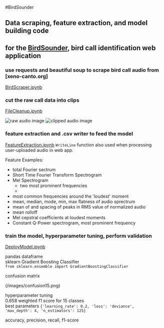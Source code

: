#BirdSounder
## Data scraping, feature extraction, and model building code  
## for the [BirdSounder](birdsounder.xyz), bird call identification web application

### use requests and beautiful soup to scrape bird call audio from [xeno-canto.org]  
[BirdScraper.ipynb](../master/BirdScraper.ipynb)  

### cut the raw call data into clips 
[FileCleanup.ipynb](../master/FileCleanup.ipynb)

![raw audio image](https://github.com/chrisseymour/birdsounder-model/raw/master/src/raw-audio.png)
![clipped audio image](https://github.com/chrisseymour/birdsounder-model/raw/master/src/clipped-audio.png)

### feature extraction and .csv writer to feed the model  
[FeatureExtraction.ipynb](../master/FeatureExtraction.ipynb)
`WriteLine` function also used when processing user-uploaded audio in web app.  

Feature Examples:
- total Fourier sectrum
- Short Time Fourier Transform Spectrogram
- Mel Spectrogram
    - two most prominent frequencies
    - 
- most common frequencies around the 'loudest' moment
- mean, median, mode, min, max flatness of audio sprectrum  
- mean of and spacing of peaks in RMS value of normalized audio  
- mean rolloff  
- Mel cepstral coefficients at loudest moments  
- Constant Q-Power spectrogram, most prominent frequency  

### train the model, hyperparameter tuning, perform validation  
[DeployModel.ipynb](../master/DeployModel.ipynb)  

pandas dataframe  
sklearn Gradient Boosting Classifier  
`from sklearn.ensemble import GradientBoostingClassifier`

confusion matrix   

(/images/confusion15.png)  

hyperparameter tuning  
0.658 weighted f1 score for 15 classes  
best parameters `{'learning_rate': 0.2, 'loss': 'deviance', 'max_depth': 4, 'n_estimators': 125}`

accuracy, precision, recall, f1-score


